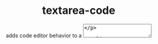 <h1 align="center">textarea-code</h1>

<p align="center">
adds code editor behavior to a <textarea>
</p>

<p align="center">
   <a href="#install">        🔧 <strong>Install</strong></a>
 · <a href="#example">        🧩 <strong>Example</strong></a>
 · <a href="#api">            📜 <strong>API docs</strong></a>
 · <a href="https://github.com/stagas/textarea-code/releases"> 🔥 <strong>Releases</strong></a>
 · <a href="#contribute">     💪🏼 <strong>Contribute</strong></a>
 · <a href="https://github.com/stagas/textarea-code/issues">   🖐️ <strong>Help</strong></a>
</p>

***

## Install

```sh
$ npm i textarea-code
```

Or directly from [jsDelivr](https://www.jsdelivr.com/):

```js
import { TextAreaCodeElement } from 'https://cdn.jsdelivr.net/gh/stagas/textarea-code/textarea-code.min.js'
```

Only ~**2.6kb** minified + brotli!

## Features

*   <kbd>Tab</kbd>/<kbd>Shift + Tab</kbd> Indent/unindent selection or line
*   <kbd>Cmd + /</kbd> - Toggle single comment in selection or line
*   <kbd>Cmd + Shift + /</kbd> - Toggle double comment in selection or position
*   <kbd>Cmd + Shift + d</kbd> - Duplicate line or selection
*   <kbd>Alt + Up</kbd> / <kbd>Alt + Down</kbd> - Move lines or selection up or down
*   <kbd>Shift + Del</kbd> - Delete line
*   <kbd>Enter</kbd> after `({[` indents one position

## API

<!-- Generated by documentation.js. Update this documentation by updating the source code. -->

#### Table of Contents

*   [TextAreaCodeElement](#textareacodeelement)

### TextAreaCodeElement

[src/index.ts:16-143](https://github.com/stagas/textarea-code/blob/dc2fe4f1fe71f2620939c406212ea6e1a26fb5b0/src/index.ts#L16-L143 "Source code on GitHub")

**Extends HTMLTextAreaElement**

Adds code editor behavior to a `<textarea>`.

```ts
import { TextAreaCodeElement } from 'textarea-code'
customElements.define('textarea-code', TextAreaCodeElement, { extends: 'textarea' })
```

```html
<textarea is="textarea-code"></textarea>
```

## Contribute

[Fork](https://github.com/stagas/textarea-code/fork) or
[edit](https://github.dev/stagas/textarea-code) and submit a PR.

All contributions are welcome!

## License

MIT © 2021
[stagas](https://github.com/stagas)
